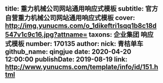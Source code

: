 title: 重力机械公司网站通用响应式模板
subtitle: 官方自营重力机械公司网站通用响应式模板
cover: http://img.yunucms.com/o_1dikeftri1sqq1b8c18d547v1c9c16.jpg?attname=
taxons: 企业集团 响应式模板
number: 170135
author:
  nick: 青桔单车
  github_name: qingjue
date: 2020-04-20 12:00:00
publishDate: 2019-08-19
link: http://www.yunucms.com/template/info/id/151.html
---